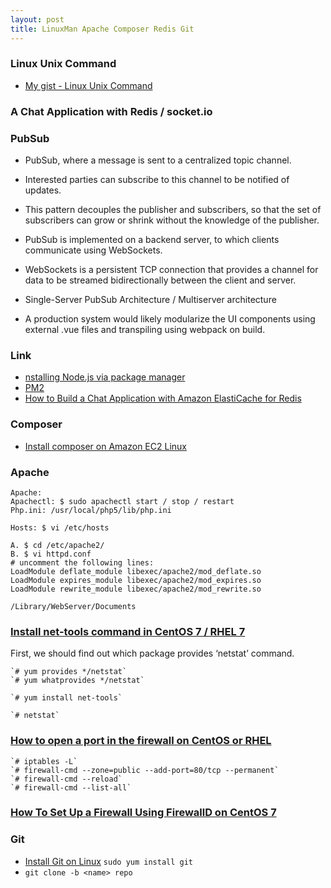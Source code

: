 ```yaml
---
layout: post
title: LinuxMan Apache Composer Redis Git
---
```


### Linux Unix Command

- [My gist - Linux Unix Command](https://gist.github.com/ambuilding/3ba2567c2b40f3aeb786988e42201b51)



### A Chat Application with Redis / socket.io

### PubSub
- PubSub, where a message is sent to a centralized topic channel.
- Interested parties can subscribe to this channel to be notified of updates.
- This pattern decouples the publisher and subscribers, so that the set of subscribers can grow or shrink without the knowledge of the publisher.

- PubSub is implemented on a backend server, to which clients communicate using WebSockets.
- WebSockets is a persistent TCP connection that provides a channel for data to be streamed bidirectionally between the client and server.

- Single-Server PubSub Architecture / Multiserver architecture


- A production system would likely modularize the UI components using external .vue files and transpiling using webpack on build.

### Link

- [nstalling Node.js via package manager](https://nodejs.org/en/download/package-manager/)
- [PM2](http://pm2.keymetrics.io/docs/usage/quick-start/)
- [How to Build a Chat Application with Amazon ElastiCache for Redis](https://aws.amazon.com/blogs/database/how-to-build-a-chat-application-with-amazon-elasticache-for-redis/)


### Composer

- [Install composer on Amazon EC2 Linux](https://gist.github.com/ambuilding/ad26e36ecc14a20dcb625554620e3689)

### Apache

```
Apache:
Apachectl: $ sudo apachectl start / stop / restart
Php.ini: /usr/local/php5/lib/php.ini

Hosts: $ vi /etc/hosts

A. $ cd /etc/apache2/
B. $ vi httpd.conf
# uncomment the following lines:
LoadModule deflate_module libexec/apache2/mod_deflate.so
LoadModule expires_module libexec/apache2/mod_expires.so
LoadModule rewrite_module libexec/apache2/mod_rewrite.so

/Library/WebServer/Documents
```

### [Install net-tools command in CentOS 7 / RHEL 7](https://www.ostechnix.com/linux-troubleshooting-netstat-command-not-found-in-centos-7-rhel-7/)

First, we should find out which package provides ‘netstat’ command.

```
`# yum provides */netstat`
`# yum whatprovides */netstat`

`# yum install net-tools`

`# netstat`
```

### [How to open a port in the firewall on CentOS or RHEL](http://ask.xmodulo.com/open-port-firewall-centos-rhel.html)

```
`# iptables -L`
`# firewall-cmd --zone=public --add-port=80/tcp --permanent`
`# firewall-cmd --reload`
`# firewall-cmd --list-all`
```

### [How To Set Up a Firewall Using FirewallD on CentOS 7](https://www.digitalocean.com/community/tutorials/how-to-set-up-a-firewall-using-firewalld-on-centos-7)


### Git

- [Install Git on Linux](https://git-scm.com/download/linux) `sudo yum install git`
- `git clone -b <name> repo`
